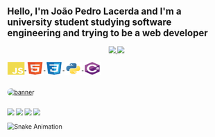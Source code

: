 ## Hello, I'm João Pedro Lacerda and I'm a university student studying software engineering and trying to be a web developer
<div align="center">
  <a href="https://github.com/kisuke121253">
  <img height="180em" src="https://github-readme-stats.vercel.app/api?username=Ka9ddc&show_icons=true&theme=tokyonight&include_all_commits=true&count_private=true"/>
  <img height="180em" src="https://github-readme-stats.vercel.app/api/top-langs/?username=Ka9ddc&layout=compact&langs_count=7&theme=tokyonight"/>
</div>
<div style="display: inline_block"><br>
  <img align="center" alt="Ka9ddc-Js" height="30" width="40" src="https://raw.githubusercontent.com/devicons/devicon/master/icons/javascript/javascript-plain.svg">
  <img align="center" alt="Ka9ddc-HTML" height="30" width="40" src="https://raw.githubusercontent.com/devicons/devicon/master/icons/html5/html5-original.svg">
  <img align="center" alt="Ka9ddc-CSS" height="30" width="40" src="https://raw.githubusercontent.com/devicons/devicon/master/icons/css3/css3-original.svg">
  <img align="center" alt="Ka9ddc-Python" height="30" width="40" src="https://raw.githubusercontent.com/devicons/devicon/master/icons/python/python-original.svg">
  <img align="center" alt="Ka9ddc-CSharp" height="30" width="40" src="https://raw.githubusercontent.com/devicons/devicon/master/icons/csharp/csharp-original.svg">
  
  ##
  
  <img align="center" alt="banner" style="border-radius:50px;" src="https://media.discordapp.net/attachments/724608520787329065/928419454604439633/whale-anime-ultrawide-city-anime-girls-Hatsune-Miku-underwater-dress-blue-whale-1379483.png?width=1025&height=429">
  
  ##
 
<div> 
  <a href="https://twitter.com/ka9ddc" target="_blank"><img src="https://img.shields.io/badge/Twitter-%231DA1F2.svg?style=for-the-badge&logo=Twitter&logoColor=white" target="_blank"></a>
  <a href = "mailto:ka9ddcgamer@gmail.com"><img src="https://img.shields.io/badge/-Gmail-%23333?style=for-the-badge&logo=gmail&logoColor=white" target="_blank"></a>
  <a href="https://www.linkedin.com/in/ryan-micael-aab9291b4/" target="_blank"><img src="https://img.shields.io/badge/-LinkedIn-%230077B5?style=for-the-badge&logo=linkedin&logoColor=white" target="_blank"></a>
  <a href="https://codepen.io/ka9ddc/" target="_blank"><img src="https://img.shields.io/badge/Codepen-000000?style=for-the-badge&logo=codepen&logoColor=white" target="_blank"></a>
 
  ![Snake Animation](https://github.com/Ka9ddc/Ka9ddc/blob/output/github-contribution-grid-snake.svg)
 
</div>

